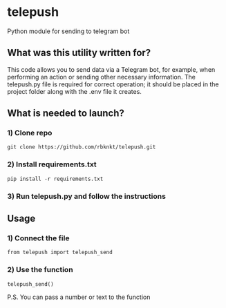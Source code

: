 # telepush
Python module for sending to telegram bot

## What was this utility written for?
This code allows you to send data via a Telegram bot, for example, when performing an action or sending other necessary information. The telepush.py file is required for correct operation; it should be placed in the project folder along with the .env file it creates.

## What is needed to launch?
### 1) Clone repo 
```
git clone https://github.com/rbknkt/telepush.git
```
### 2) Install requirements.txt
```
pip install -r requirements.txt
```
### 3) Run telepush.py and follow the instructions

## Usage
### 1) Connect the file
```
from telepush import telepush_send
```
### 2) Use the function
```
telepush_send()
```
P.S. You can pass a number or text to the function
